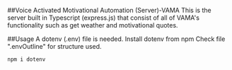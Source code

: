 ##Voice Activated Motivational Automation (Server)-VAMA
This is the server built in Typescript (express.js) that consist of all of VAMA's functionality such as get weather and motivational quotes.

##Usage
A dotenv (.env) file is needed. Install dotenv from npm 
Check file ".envOutline" for structure used.
```bash
npm i dotenv
```